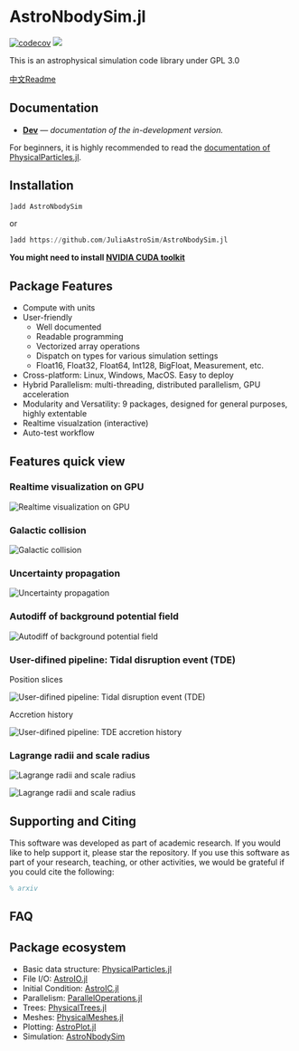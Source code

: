 # AstroNbodySim.jl

[![codecov](https://codecov.io/gh/JuliaAstroSim/AstroNbodySim.jl/branch/master/graph/badge.svg)](https://codecov.io/gh/JuliaAstroSim/AstroNbodySim.jl)
[![][docs-dev-img]][docs-dev-url]

This is an astrophysical simulation code library under GPL 3.0

[中文Readme](https://github.com/JuliaAstroSim/AstroNbodySim.jl/blob/master/README中文.md)

## Documentation

- [**Dev**][docs-dev-url] &mdash; *documentation of the in-development version.*

[docs-dev-img]: https://img.shields.io/badge/docs-dev-blue.svg
[docs-dev-url]: https://juliaastrosim.github.io/AstroNbodySim.jl/dev

For beginners, it is highly recommended to read the [documentation of PhysicalParticles.jl](https://juliaastrosim.github.io/PhysicalParticles.jl/dev/).

## Installation

```julia
]add AstroNbodySim
```
or
```julia
]add https://github.com/JuliaAstroSim/AstroNbodySim.jl
```

**You might need to install [NVIDIA CUDA toolkit](https://developer.nvidia.com/cuda-toolkit)**

## Package Features

- Compute with units
- User-friendly
  - Well documented
  - Readable programming
  - Vectorized array operations
  - Dispatch on types for various simulation settings
  - Float16, Float32, Float64, Int128, BigFloat, Measurement, etc.
- Cross-platform: Linux, Windows, MacOS. Easy to deploy
- Hybrid Parallelism: multi-threading, distributed parallelism, GPU acceleration
- Modularity and Versatility: 9 packages, designed for general purposes, highly extentable
- Realtime visualzation (interactive)
- Auto-test workflow

## Features quick view

### Realtime visualization on GPU
![Realtime visualization on GPU](https://github.com/JuliaAstroSim/AstroNbodySim.jl/blob/main/docs/src/examples/pics/readme/Plummer.gif)

### Galactic collision
![Galactic collision](https://github.com/JuliaAstroSim/AstroNbodySim.jl/blob/main/docs/src/examples/pics/readme/GalacticCollision.gif)

### Uncertainty propagation
![Uncertainty propagation](https://github.com/JuliaAstroSim/AstroNbodySim.jl/blob/main/docs/src/examples/pics/examples/01-binary/Uncertainty%20of%20elliptic%20orbit.png)

### Autodiff of background potential field
![Autodiff of background potential field](https://github.com/JuliaAstroSim/AstroNbodySim.jl/blob/main/docs/src/examples/pics/AutodiffBackground.png)

### User-difined pipeline: Tidal disruption event (TDE)

Position slices

![User-difined pipeline: Tidal disruption event (TDE)](https://github.com/JuliaAstroSim/AstroNbodySim.jl/blob/main/docs/src/examples/pics/examples/07-TDEcluster/TDE-elliptic-mosaic.png)

Accretion history

![User-difined pipeline: TDE accretion history](https://github.com/JuliaAstroSim/AstroNbodySim.jl/blob/main/docs/src/examples/pics/examples/07-TDEcluster/TDE-elliptic-AccreationHistory.png)

### Lagrange radii and scale radius
![Lagrange radii and scale radius](https://github.com/JuliaAstroSim/AstroNbodySim.jl/blob/main/docs/src/examples/pics/examples/03-plummer/Plummer-LagrangianRadii.png)

![Lagrange radii and scale radius](https://github.com/JuliaAstroSim/AstroNbodySim.jl/blob/main/docs/src/examples/pics/examples/03-plummer/Plummer-ScaleRadius.png)

## Supporting and Citing

This software was developed as part of academic research. If you would like to help support it, please star the repository. If you use this software as part of your research, teaching, or other activities, we would be grateful if you could cite the following:

```tex
% arxiv
```

## FAQ

## Package ecosystem

- Basic data structure: [PhysicalParticles.jl](https://github.com/JuliaAstroSim/PhysicalParticles.jl)
- File I/O: [AstroIO.jl](https://github.com/JuliaAstroSim/AstroIO.jl)
- Initial Condition: [AstroIC.jl](https://github.com/JuliaAstroSim/AstroIC.jl)
- Parallelism: [ParallelOperations.jl](https://github.com/JuliaAstroSim/ParallelOperations.jl)
- Trees: [PhysicalTrees.jl](https://github.com/JuliaAstroSim/PhysicalTrees.jl)
- Meshes: [PhysicalMeshes.jl](https://github.com/JuliaAstroSim/PhysicalMeshes.jl)
- Plotting: [AstroPlot.jl](https://github.com/JuliaAstroSim/AstroPlot.jl)
- Simulation: [AstroNbodySim](https://github.com/JuliaAstroSim/AstroNbodySim.jl)